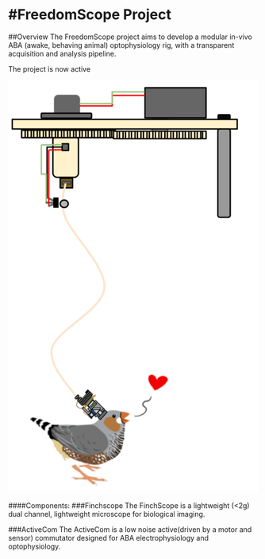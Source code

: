#FreedomScope Project
============

##Overview
The FreedomScope project aims to develop a modular in-vivo ABA (awake, behaving animal) optophysiology rig, with a transparent acquisition and analysis pipeline.

The project is now active

![ScreenShot](ACS2.png)



####Components:
###Finchscope
The FinchScope is a lightweight (<2g) dual channel, lightweight microscope for biological imaging.

###ActiveCom
The ActiveCom is a low noise active(driven by a motor and sensor) commutator designed for ABA electrophysiology and optophysiology.
